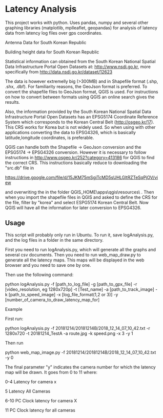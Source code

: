 # Latency Analysis

This project works with python. Uses pandas, numpy and several other graphing libraries (matplotlib, mplleaflet, geopandas) for analysis of latency data from latency log files over gps coordinates.

Antenna Data for South Korean Republic



Building height data for South Korean Republic

Statistical information can obtained from the South Korean National Spatial Data Infrastructure Portal Open Datasets at: http://www.nsdi.go.kr, more specifically from http://data.nsdi.go.kr/dataset/12623

The data is however extremelly big (>300MB) and in Shapefile format (.shp, .shx, .dbf). For familiarity reasons, the GeoJson format is preferred. To convert the shapefile files to GeoJson format, QGIS is used. For instructions on how to convert between formats using QGIS an online search gives the results.

Also, the information provided by the South Korean National Spatial Data Infrastructure Portal Open Datasets has an EPSG5174 Coordinate Reference System which corresponds to the Korean Central Belt (http://osgeo.kr/17). This CRS works for Korea but is not widely used. So when using with other applications converting the data to EPSG4326, which is basically latitude,longitude coordinates, is preferable. 

QGIS can handle both the Shapefile -> GeoJson conversion and the EPSG5174 -> EPSG4326 conversion. However it is necessary to follow instructions in http://www.osgeo.kr/252?category=413186  for QGIS to find the correct CRS. This instructions basically reduce to downloading the "src.db" file in

https://drive.google.com/file/d/15JKM75mSgjTcMD5sUHLGltRZTeSqPjOV/view

and overwriting the in the folder QGIS_HOME\apps\qgis\resources\ . Then when you import the shapefile files in QGIS and asked to define the CRS for the file, filter by "korea" and select ESPG5174 Korean Central Belt. Now QGIS will have all the information for later conversion to EPSG4326.

## Usage

This script will probably only run in Ubuntu. To run it, save logAnalysis.py, and the log files in a folder in the same directory. 

First you need to run logAnalysis.py, which will generate all the graphs and several csv documents. Then you need to run web_map_draw.py to generate all the latency maps. This maps will be displayed in the web browser and you need to save one by one. 

Then use the following command:

python logAnalysis.py -f [path_to_log_file] -g [path_to_gpx_file] -r [video_resolution, eg 1280x720p] -t [Test_name] -a [path_to_track_image] -k [path_to_speed_image] -x [log_file_format(1,2 or 3)] -y [number_of_camera_to_draw_latency_map_for]

Example

First run:  

 python logAnalysis.py -f 20181214/20181214B/2018_12_14_07_10_42.txt -r 1280x720 -t 20181214_TestA -a route.jpg -k speed.png -x 3 -y 1

Then run 

python web_map_image.py -f 20181214/20181214B/2018_12_14_07_10_42.txt -y 0


The final parameter "y" indicates the camera number for which the latency map will be drawn. It goes from 0 to 11 where:


0-4  Latency for camera x

5    Latency All Cameras

6-10 PC Clock latency for camera X

11   PC Clock latency for all cameras

  
